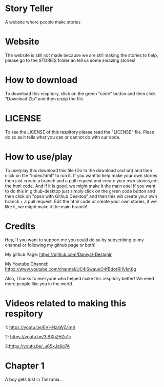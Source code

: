 # Story Teller
 A website where people make stories

# Website
The website is still not made because we are still making the stories to help, please go to the STORIES folder an tell us some amazing stories!

# How to download
To download this respitory, click on the green "code" button and then click "Download Zip" and then unzip the file.

# LICENSE
To see the LICENSE of this respitory please read the "LICENSE" file. Plese do so as it tells what you can or cannot do with our code.

# How to use/play
To use/play this download this file (Go to the download section) and then click on file "index.html" to run it. If you want to help make your own stories then just create a branch and a pull request and create your own stories,edit the html code. And if it is good, we might make it the main one! If you want to do this in github-desktop just simply click on the green code button and then click on "open with Github Desktop" and then this will create your own branck + a pull request. Edit the html code or create your own stories, if we like it, we might make it the main branch!

# Credits
Hey, If you want to support me you could do so by subscribing to my channel or following my github page or both!

My github Page: https://github.com/Daniyal-Destghir

My Youtube Channel: https://www.youtube.com/channel/UC4jSwauuO4fBdorRi1Vkn6g

Also, Thanks to everyone who helped make this respitory better! We need more people like you in the world

# Videos related to making this respitory
1: https://youtu.be/EVHHzaWZam4

2: https://youtu.be/3iBXhZHZu1c

3:https://youtu.be/_u65xJa6g7A

# Chapter 1
A boy gets lost in Tanzania...

